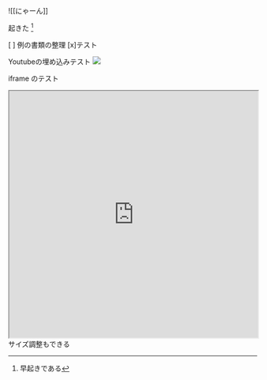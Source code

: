 ![[にゃーん]]

起きた
	[^ 注1]

[ ] 例の書類の整理
[x]テスト


Youtubeの埋め込みテスト
![](https://www.youtube.com/watch?v=dkTt3YjeFkw)


 iframe のテスト
<iframe style="width:100%; height: 500px;" src="https://scrapbox.io/villagepump/2023%2F11%2F02" name="youtube" style="position:fixed; top:0px; left:0; bottom:0; right:0; width:100%; height:100%; border:none; margin:0; padding:0; overflow:hidden; "></iframe>
サイズ調整もできる


 [^ 注1]: 早起きである
